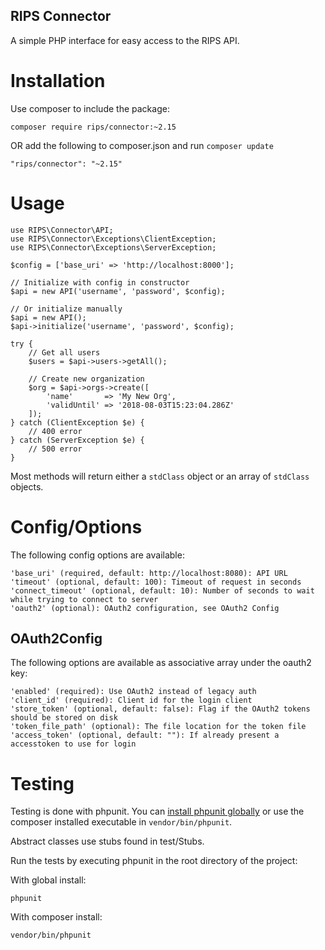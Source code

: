RIPS Connector
---

A simple PHP interface for easy access to the RIPS API.

# Installation

Use composer to include the package:

    composer require rips/connector:~2.15

OR add the following to composer.json and run `composer update`
	
	"rips/connector": "~2.15"


# Usage

    use RIPS\Connector\API;
	use RIPS\Connector\Exceptions\ClientException;
	use RIPS\Connector\Exceptions\ServerException;
    
	$config = ['base_uri' => 'http://localhost:8000'];

    // Initialize with config in constructor
    $api = new API('username', 'password', $config);

    // Or initialize manually
    $api = new API();
    $api->initialize('username', 'password', $config);

	try {
		// Get all users
		$users = $api->users->getAll();

		// Create new organization
		$org = $api->orgs->create([
			'name'       => 'My New Org',
			'validUntil' => '2018-08-03T15:23:04.286Z'
		]);
	} catch (ClientException $e) {
		// 400 error
	} catch (ServerException $e) {
		// 500 error
	}

Most methods will return either a `stdClass` object or an array of `stdClass` objects.

# Config/Options

The following config options are available:

	'base_uri' (required, default: http://localhost:8080): API URL
	'timeout' (optional, default: 100): Timeout of request in seconds
	'connect_timeout' (optional, default: 10): Number of seconds to wait while trying to connect to server
	'oauth2' (optional): OAuth2 configuration, see OAuth2 Config

## OAuth2Config

The following options are available as associative array under the oauth2 key:

    'enabled' (required): Use OAuth2 instead of legacy auth
    'client_id' (required): Client id for the login client
    'store_token' (optional, default: false): Flag if the OAuth2 tokens should be stored on disk
    'token_file_path' (optional): The file location for the token file
    'access_token' (optional, default: ""): If already present a accesstoken to use for login
        

# Testing

Testing is done with phpunit. You can [install phpunit globally](https://phpunit.de/manual/current/en/installation.html) or use the composer installed executable in `vendor/bin/phpunit`.

Abstract classes use stubs found in test/Stubs.

Run the tests by executing phpunit in the root directory of the project:

With global install:

    phpunit

With composer install:

    vendor/bin/phpunit
